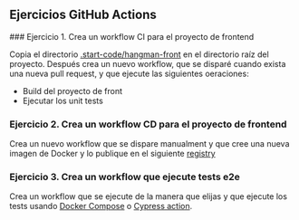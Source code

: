 ## Ejercicios GitHub Actions

### Ejercicio 1. Crea un workflow CI para el proyecto de frontend

Copia el directorio [.start-code/hangman-front](../04-github-actions/.start-code/hangman-front) en el directorio raíz del proyecto. Después crea un nuevo workflow, que se disparé cuando exista una nueva pull request, y que ejecute las siguientes oeraciones:

* Build del proyecto de front
* Ejecutar los unit tests

### Ejercicio 2. Crea un workflow CD para el proyecto de frontend

Crea un nuevo workflow que se dispare manualment y que cree una nueva imagen de Docker y lo publique en el siguiente [registry](https://docs.github.com/en/packages/working-with-a-github-packages-registry/working-with-the-container-registry)


### Ejercicio 3. Crea un workflow que ejecute tests e2e

Crea un workflow que se ejecute de la manera que elijas y que ejecute los tests usando [Docker Compose](https://docs.docker.com/compose/gettingstarted/) o [Cypress action](https://github.com/cypress-io/github-action).